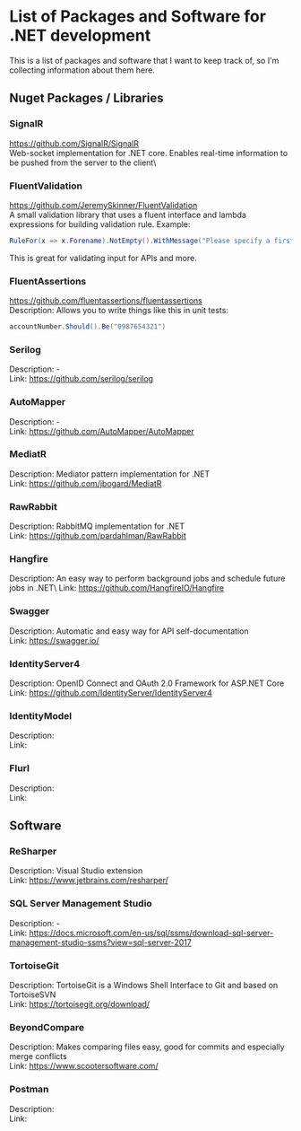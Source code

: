 # List of Packages and Software for .NET development
This is a list of packages and software that I want to keep track of, so I'm collecting information about them here.

## Nuget Packages / Libraries
### SignalR
https://github.com/SignalR/SignalR \
Web-socket implementation for .NET core. Enables real-time information to be pushed from the server to the client\

### FluentValidation
https://github.com/JeremySkinner/FluentValidation \
A small validation library that uses a fluent interface and lambda expressions for building validation rule. Example:
```csharp
RuleFor(x => x.Forename).NotEmpty().WithMessage("Please specify a first name");
```
This is great for validating input for APIs and more.

### FluentAssertions
https://github.com/fluentassertions/fluentassertions \
Description: Allows you to write things like this in unit tests: 
```csharp
accountNumber.Should().Be("0987654321")
```

### Serilog
Description: - \
Link: https://github.com/serilog/serilog

### AutoMapper
Description: - \
Link: https://github.com/AutoMapper/AutoMapper

### MediatR
Description: Mediator pattern implementation for .NET\
Link: https://github.com/jbogard/MediatR

### RawRabbit
Description: RabbitMQ implementation for .NET\
Link: https://github.com/pardahlman/RawRabbit

### Hangfire
Description: An easy way to perform background jobs and schedule future jobs in .NET\ 
Link: https://github.com/HangfireIO/Hangfire

### Swagger
Description: Automatic and easy way for API self-documentation\
Link: https://swagger.io/

### IdentityServer4
Description: OpenID Connect and OAuth 2.0 Framework for ASP.NET Core\
Link: https://github.com/IdentityServer/IdentityServer4

### IdentityModel
Description: \
Link:

### Flurl
Description: \
Link:

## Software
### ReSharper
Description: Visual Studio extension\
Link: https://www.jetbrains.com/resharper/

### SQL Server Management Studio
Description: - \
Link: https://docs.microsoft.com/en-us/sql/ssms/download-sql-server-management-studio-ssms?view=sql-server-2017

### TortoiseGit
Description: TortoiseGit is a Windows Shell Interface to Git and based on TortoiseSVN\
Link: https://tortoisegit.org/download/

### BeyondCompare
Description: Makes comparing files easy, good for commits and especially merge conflicts\
Link: https://www.scootersoftware.com/

### Postman
Description:\
Link:
